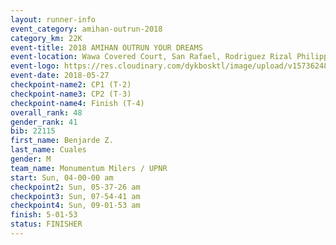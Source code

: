 ```yaml
---
layout: runner-info 
event_category: amihan-outrun-2018 
category_km: 22K 
event-title: 2018 AMIHAN OUTRUN YOUR DREAMS 
event-location: Wawa Covered Court, San Rafael, Rodriguez Rizal Philippines 
event-logo: https://res.cloudinary.com/dykbosktl/image/upload/v1573624843/Logo/poster-22_v0xvr9.jpg 
event-date: 2018-05-27 
checkpoint-name2: CP1 (T-2) 
checkpoint-name3: CP2 (T-3) 
checkpoint-name4: Finish (T-4) 
overall_rank: 48
gender_rank: 41
bib: 22115
first_name: Benjarde Z.
last_name: Cuales
gender: M
team_name: Monumentum Milers / UPNR
start: Sun, 04-00-00 am
checkpoint2: Sun, 05-37-26 am
checkpoint3: Sun, 07-54-41 am
checkpoint4: Sun, 09-01-53 am
finish: 5-01-53
status: FINISHER
---
```

